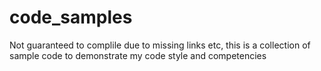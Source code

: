 # code_samples
Not guaranteed to complile due to missing links etc, this is a collection of sample code to demonstrate my code style and competencies
